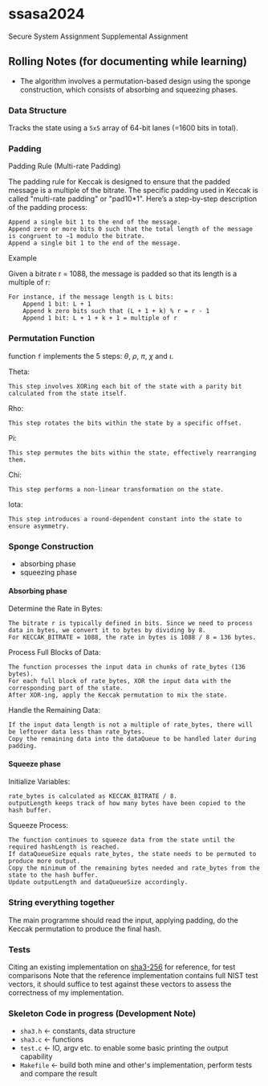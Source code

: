 # ssasa2024

Secure System Assignment Supplemental Assignment

## Rolling Notes (for documenting while learning)

- The algorithm involves a permutation-based design using the sponge construction, which consists of absorbing and squeezing phases.

### Data Structure

Tracks the state using a `5x5` array of 64-bit lanes (=1600 bits in total).

### Padding

Padding Rule (Multi-rate Padding)

The padding rule for Keccak is designed to ensure that the padded message is a multiple of the bitrate. The specific padding used in Keccak is called "multi-rate padding" or "pad10*1". Here’s a step-by-step description of the padding process:

    Append a single bit 1 to the end of the message.
    Append zero or more bits 0 such that the total length of the message is congruent to −1 modulo the bitrate.
    Append a single bit 1 to the end of the message.

Example

Given a bitrate r = 1088, the message is padded so that its length is a multiple of r:

    For instance, if the message length is L bits:
        Append 1 bit: L + 1
        Append k zero bits such that (L + 1 + k) % r = r - 1
        Append 1 bit: L + 1 + k + 1 = multiple of r

### Permutation Function

function `f` implements the 5 steps: $\theta$, $\rho$, $\pi$, $\chi$ and $\iota$.

Theta:

    This step involves XORing each bit of the state with a parity bit calculated from the state itself.

Rho:

    This step rotates the bits within the state by a specific offset.

Pi:

    This step permutes the bits within the state, effectively rearranging them.

Chi:

    This step performs a non-linear transformation on the state.

Iota:

    This step introduces a round-dependent constant into the state to ensure asymmetry.

### Sponge Construction

- absorbing phase
- squeezing phase

#### Absorbing phase

Determine the Rate in Bytes:

    The bitrate r is typically defined in bits. Since we need to process data in bytes, we convert it to bytes by dividing by 8.
    For KECCAK_BITRATE = 1088, the rate in bytes is 1088 / 8 = 136 bytes.

Process Full Blocks of Data:

    The function processes the input data in chunks of rate_bytes (136 bytes).
    For each full block of rate_bytes, XOR the input data with the corresponding part of the state.
    After XOR-ing, apply the Keccak permutation to mix the state.

Handle the Remaining Data:

    If the input data length is not a multiple of rate_bytes, there will be leftover data less than rate_bytes.
    Copy the remaining data into the dataQueue to be handled later during padding.

#### Squeeze phase

Initialize Variables:

    rate_bytes is calculated as KECCAK_BITRATE / 8.
    outputLength keeps track of how many bytes have been copied to the hash buffer.

Squeeze Process:

    The function continues to squeeze data from the state until the required hashLength is reached.
    If dataQueueSize equals rate_bytes, the state needs to be permuted to produce more output.
    Copy the minimum of the remaining bytes needed and rate_bytes from the state to the hash buffer.
    Update outputLength and dataQueueSize accordingly.


### String everything together

The main programme should read the input, applying padding, do the Keccak permutation to produce the final hash.

### Tests

Citing an existing implementation on [sha3-256](https://github.com/euugenechou/sha3-256) for reference, for test comparisons
Note that the reference implementation contains full NIST test vectors, it should suffice to test against these vectors to assess the correctness of my implementation.

### Skeleton Code in progress (Development Note)

- `sha3.h` <- constants, data structure
- `sha3.c` <- functions
- `test.c` <- IO, argv etc. to enable some basic printing the output capability
- `Makefile` <- build both mine and other's implementation, perform tests and compare the result